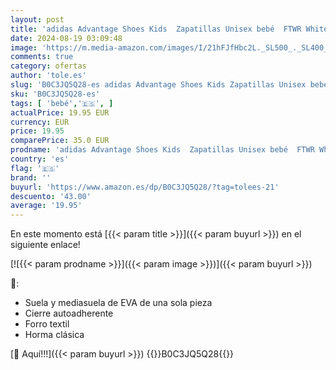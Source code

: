 ```yaml
---
layout: post
title: 'adidas Advantage Shoes Kids  Zapatillas Unisex bebé  FTWR White/FTWR White/Green  22 EU'
date: 2024-08-19 03:09:48
image: 'https://m.media-amazon.com/images/I/21hFJfHbc2L._SL500_._SL400_.jpg'
comments: true
category: ofertas
author: 'tole.es'
slug: 'B0C3JQ5Q28-es adidas Advantage Shoes Kids Zapatillas Unisex bebé FTWR...'
sku: 'B0C3JQ5Q28-es'
tags: [ 'bebé','🇪🇸', ]
actualPrice: 19.95 EUR
currency: EUR
price: 19.95
comparePrice: 35.0 EUR
prodname: 'adidas Advantage Shoes Kids  Zapatillas Unisex bebé  FTWR White/FTWR White/Green  22 EU'
country: 'es'
flag: '🇪🇸'
brand: ''
buyurl: 'https://www.amazon.es/dp/B0C3JQ5Q28/?tag=tolees-21'
descuento: '43.00'
average: '19.95'
---
```


En este momento está [{{< param title >}}]({{< param buyurl >}}) en el siguiente enlace!

[![{{< param prodname >}}]({{< param image >}})]({{< param buyurl >}})

🔎:

- Suela y mediasuela de EVA de una sola pieza
- Cierre autoadherente
- Forro textil
- Horma clásica

[🛒 Aquí!!!]({{< param buyurl >}})
{{<world>}}B0C3JQ5Q28{{</world>}}
